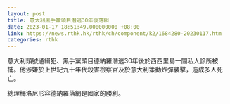 ```yaml
---
layout: post
title: 意大利黑手黨頭目潛逃30年後落網
date: 2023-01-17 18:51:49.000000000 +08:00
link: https://news.rthk.hk/rthk/ch/component/k2/1684280-20230117.htm
categories: rthk
---
```


意大利頭號通緝犯、黑手黨頭目德納羅潛逃30年後於西西里島一間私人診所被捕。他涉嫌於上世紀九十年代殺害檢察官及於意大利策動炸彈襲擊，造成多人死亡。

總理梅洛尼形容德納羅落網是國家的勝利。

